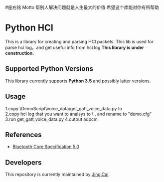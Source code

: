 #座右铭  Motto
帮别人解决问题就是人生最大的价值 
希望这个库能对你有所帮助

# Python HCI
This is a library for creating and parsing HCI packets.
This lib is used for parse hci log，and get useful info from hci log
**This library is under construction.**

## Supported Python Versions

This library currently supports **Python 3.5** and possibly latter versions.

## Usage
1.copy \DemoScript\voice_data\get_gatt_voice_data.py to \
2.copy hci log that you want to analsys to \ , and rename to "demo.cfg"
3.run get_gatt_voice_data.py
4.output adpcm 


## References
- [Bluetooth Core Specification 5.0](https://www.bluetooth.com/specifications/bluetooth-core-specification)
## Developers

This repository is currently maintained by [Jing.Cai](https://github.com/cc4728).
